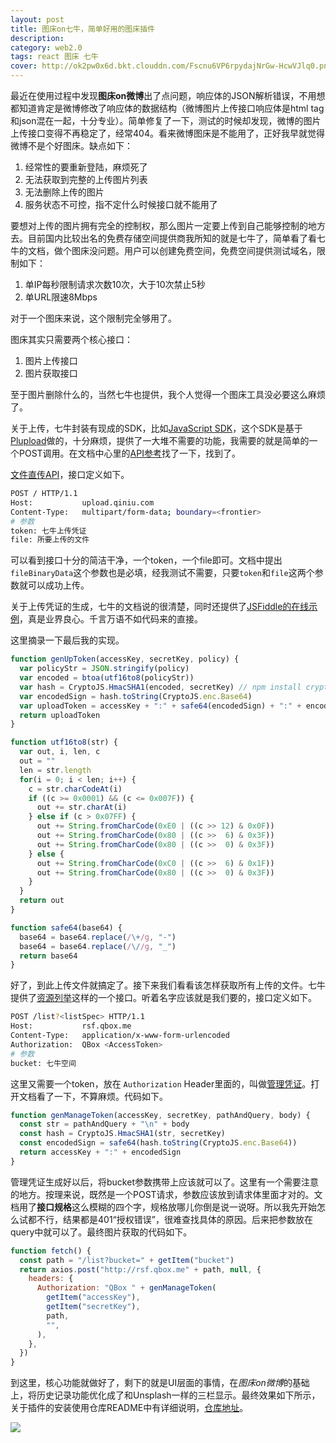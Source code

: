 ```yaml
---
layout: post
title: 图床on七牛，简单好用的图床插件
description: 
category: web2.0
tags: react 图床 七牛
cover: http://ok2pw0x6d.bkt.clouddn.com/Fscnu6VP6rpydajNrGw-HcwVJlq0.png
---
```


最近在使用过程中发现**图床on微博**出了点问题，响应体的JSON解析错误，不用想都知道肯定是微博修改了响应体的数据结构（微博图片上传接口响应体是html tag和json混在一起，十分专业）。简单修复了一下，测试的时候却发现，微博的图片上传接口变得不再稳定了，经常404。看来微博图床是不能用了，正好我早就觉得微博不是个好图床。缺点如下：

1. 经常性的要重新登陆，麻烦死了
2. 无法获取到完整的上传图片列表
3. 无法删除上传的图片
4. 服务状态不可控，指不定什么时候接口就不能用了



要想对上传的图片拥有完全的控制权，那么图片一定要上传到自己能够控制的地方去。目前国内比较出名的免费存储空间提供商我所知的就是七牛了，简单看了看七牛的文档，做个图床没问题。用户可以创建免费空间，免费空间提供测试域名，限制如下：

1. 单IP每秒限制请求次数10次，大于10次禁止5秒
2. 单URL限速8Mbps

对于一个图床来说，这个限制完全够用了。

图床其实只需要两个核心接口：

1. 图片上传接口
2. 图片获取接口

至于图片删除什么的，当然七牛也提供，我个人觉得一个图床工具没必要这么麻烦了。

关于上传，七牛封装有现成的SDK，比如[JavaScript SDK](http://o9gnz92z5.bkt.clouddn.com/code/v6/sdk/javascript.html)，这个SDK是基于[Plupload](http://www.plupload.com/)做的，十分麻烦，提供了一大堆不需要的功能，我需要的就是简单的一个POST调用。在文档中心里的[API参考](http://o9gnz92z5.bkt.clouddn.com/article/index.html#kodo-api-handbook)找了一下，找到了。

[文件直传API](http://o9gnz92z5.bkt.clouddn.com/code/v6/api/kodo-api/up/upload.html)，接口定义如下。

```bash
POST / HTTP/1.1
Host:           upload.qiniu.com
Content-Type:   multipart/form-data; boundary=<frontier>
# 参数
token: 七牛上传凭证
file: 所要上传的文件
```

可以看到接口十分的简洁干净，一个token，一个file即可。文档中提出`fileBinaryData`这个参数也是必填，经我测试不需要，只要`token`和`file`这两个参数就可以成功上传。

关于上传凭证的生成，七牛的文档说的很清楚，同时还提供了[JSFiddle的在线示例](http://jsfiddle.net/gh/get/extjs/4.2/icattlecoder/jsfiddle/tree/master/uptoken)，真是业界良心。千言万语不如代码来的直接。

这里摘录一下最后我的实现。

```javascript
function genUpToken(accessKey, secretKey, policy) {
  var policyStr = JSON.stringify(policy)
  var encoded = btoa(utf16to8(policyStr))
  var hash = CryptoJS.HmacSHA1(encoded, secretKey) // npm install crypto-js
  var encodedSign = hash.toString(CryptoJS.enc.Base64)
  var uploadToken = accessKey + ":" + safe64(encodedSign) + ":" + encoded
  return uploadToken
}

function utf16to8(str) {
  var out, i, len, c
  out = ""
  len = str.length
  for(i = 0; i < len; i++) {
    c = str.charCodeAt(i)
    if ((c >= 0x0001) && (c <= 0x007F)) {
      out += str.charAt(i)
    } else if (c > 0x07FF) {
      out += String.fromCharCode(0xE0 | ((c >> 12) & 0x0F))
      out += String.fromCharCode(0x80 | ((c >>  6) & 0x3F))
      out += String.fromCharCode(0x80 | ((c >>  0) & 0x3F))
    } else {
      out += String.fromCharCode(0xC0 | ((c >>  6) & 0x1F))
      out += String.fromCharCode(0x80 | ((c >>  0) & 0x3F))
    }
  }
  return out
}

function safe64(base64) {
  base64 = base64.replace(/\+/g, "-")
  base64 = base64.replace(/\//g, "_")
  return base64
}
```

好了，到此上传文件就搞定了。接下来我们看看该怎样获取所有上传的文件。七牛提供了[资源列举](http://o9gnz92z5.bkt.clouddn.com/article/index.html#kodo-api-handbook)这样的一个接口。听着名字应该就是我们要的，接口定义如下。

```bash
POST /list?<listSpec> HTTP/1.1
Host:           rsf.qbox.me
Content-Type:   application/x-www-form-urlencoded
Authorization:  QBox <AccessToken>
# 参数
bucket: 七牛空间
```

这里又需要一个token，放在 `Authorization` Header里面的，叫做[管理凭证](http://o9gnz92z5.bkt.clouddn.com/article/developer/security/access-token.html)。打开文档看了一下，不算麻烦。代码如下。

```javascript
function genManageToken(accessKey, secretKey, pathAndQuery, body) {
  const str = pathAndQuery + "\n" + body
  const hash = CryptoJS.HmacSHA1(str, secretKey)
  const encodedSign = safe64(hash.toString(CryptoJS.enc.Base64))
  return accessKey + ":" + encodedSign
}
```

管理凭证生成好以后，将bucket参数携带上应该就可以了。这里有一个需要注意的地方。按理来说，既然是一个POST请求，参数应该放到请求体里面才对的。文档用了**接口规格**这么模糊的四个字，规格放哪儿你倒是说一说呀。所以我先开始怎么试都不行，结果都是401“授权错误”，很难查找具体的原因。后来把参数放在query中就可以了。最终图片获取的代码如下。

```javascript
function fetch() {
  const path = "/list?bucket=" + getItem("bucket")
  return axios.post("http://rsf.qbox.me" + path, null, {
    headers: {
      Authorization: "QBox " + genManageToken(
        getItem("accessKey"),
        getItem("secretKey"),
        path,
        "",
      ),
    },
  })
}
```

到这里，核心功能就做好了，剩下的就是UI层面的事情，在*图床on微博*的基础上，将历史记录功能优化成了和Unsplash一样的三栏显示。最终效果如下所示，关于插件的安装使用仓库README中有详细说明，[仓库地址](https://github.com/fate-lovely/pic-on-qiniu)。

![](http://ok2pw0x6d.bkt.clouddn.com/FshihH-X8XPLfs-XQgfPYPr3UbO6.gif)

